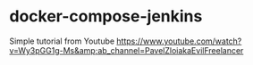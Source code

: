 # docker-compose-jenkins
Simple tutorial from Youtube https://www.youtube.com/watch?v=Wy3pGG1g-Ms&amp;ab_channel=PavelZloiakaEvilFreelancer
